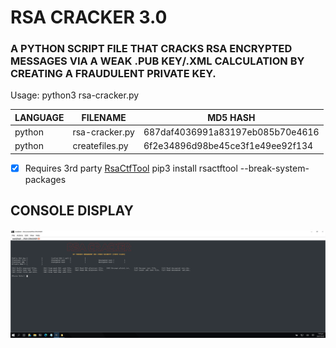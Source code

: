 # RSA CRACKER 3.0
### A PYTHON SCRIPT FILE THAT CRACKS RSA ENCRYPTED MESSAGES VIA A WEAK .PUB KEY/.XML CALCULATION BY CREATING A FRAUDULENT PRIVATE KEY.

Usage: python3 rsa-cracker.py

| LANGUAGE | FILENAME       | MD5 HASH                         |
|------    |------          | -------                          |
| python   | rsa-cracker.py | 687daf4036991a83197eb085b70e4616 |
| python   | createfiles.py | 6f2e34896d98be45ce3f1e49ee92f134 |

- [X] Requires 3rd party [RsaCtfTool](https://pypi.org/project/rsactftool/)
pip3 install rsactftool --break-system-packages

## CONSOLE DISPLAY
![Screenshot](picture1.gif) 

